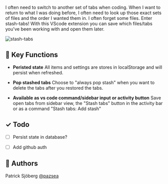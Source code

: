 I often need to switch to another set of tabs when coding. When I want to return to what I was doing before, I often need to look up those exact sets of files and the order I wanted them in. I often forget some files.
Enter stash-tabs! With this VScode extension you can save which files/tabs you've been working with and open them later. 

![stash-tabs](https://user-images.githubusercontent.com/43534461/113587055-922cbe80-962e-11eb-8fea-634dd343828b.gif)


## 🔔 Key Functions

- **Peristed state** All items and settings are stores in localStorage and will persist when refreshed.

- **Pop stashed tabs** Choose to "always pop stash" when you want to delete the tabs after you restored the tabs.

- **Available as vs code command/sidebar input or activity button** Save open tabs from sidebar view, the "Stash tabs" button in the activity bar or as a command "Stash tabs: Add stash"

## ✓ Todo 
- [ ] Persist state in database?
- [ ] Add github auth


## 📓 Authors
Patrick Sjöberg <a href="https://github.com/pazsea">@pazsea</a> <br>


